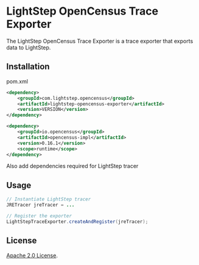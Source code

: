 # LightStep OpenCensus Trace Exporter

The LightStep OpenCensus Trace Exporter is a trace exporter that exports data to LightStep.

## Installation

pom.xml
```xml
<dependency>
    <groupId>com.lightstep.opencensus</groupId>
    <artifactId>lightstep-opencensus-exporter</artifactId>
    <version>VERSION</version>
</dependency>

<dependency>
    <groupId>io.opencensus</groupId>
    <artifactId>opencensus-impl</artifactId>
    <version>0.16.1</version>
    <scope>runtime</scope>
</dependency>
```

Also add dependencies required for LightStep tracer

## Usage
```java
// Instantiate LightStep tracer
JRETracer jreTracer = ... 

// Register the exporter
LightStepTraceExporter.createAndRegister(jreTracer);
```


## License

[Apache 2.0 License](./LICENSE).

